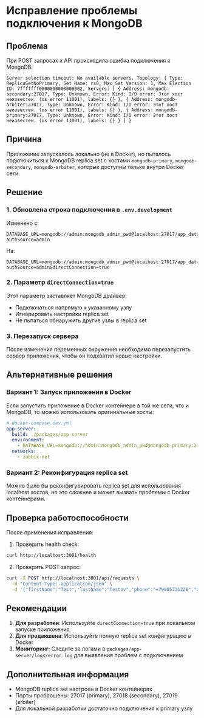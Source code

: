 # Исправление проблемы подключения к MongoDB

## Проблема

При POST запросах к API происходила ошибка подключения к MongoDB:

```
Server selection timeout: No available servers. Topology: { Type: ReplicaSetNoPrimary, Set Name: rs0, Max Set Version: 1, Max Election ID: 7fffffff0000000000000002, Servers: [ { Address: mongodb-secondary:27017, Type: Unknown, Error: Kind: I/O error: Этот хост неизвестен. (os error 11001), labels: {} }, { Address: mongodb-arbiter:27017, Type: Unknown, Error: Kind: I/O error: Этот хост неизвестен. (os error 11001), labels: {} }, { Address: mongodb-primary:27017, Type: Unknown, Error: Kind: I/O error: Этот хост неизвестен. (os error 11001), labels: {} } ] }
```

## Причина

Приложение запускалось локально (не в Docker), но пыталось подключиться к MongoDB replica set с хостами `mongodb-primary`, `mongodb-secondary`, `mongodb-arbiter`, которые доступны только внутри Docker сети.

## Решение

### 1. Обновлена строка подключения в `.env.development`

Изменено с:
```
DATABASE_URL=mongodb://admin:mongodb_admin_pwd@localhost:27017/app_database?authSource=admin
```

На:
```
DATABASE_URL=mongodb://admin:mongodb_admin_pwd@localhost:27017/app_database?authSource=admin&directConnection=true
```

### 2. Параметр `directConnection=true`

Этот параметр заставляет MongoDB драйвер:
- Подключаться напрямую к указанному узлу
- Игнорировать настройки replica set
- Не пытаться обнаружить другие узлы в replica set

### 3. Перезапуск сервера

После изменения переменных окружения необходимо перезапустить сервер приложения, чтобы он подхватил новые настройки.

## Альтернативные решения

### Вариант 1: Запуск приложения в Docker

Если запустить приложение в Docker контейнере в той же сети, что и MongoDB, то можно использовать оригинальные хосты:

```yaml
# docker-compose.dev.yml
app-server:
  build: ./packages/app-server
  environment:
    - DATABASE_URL=mongodb://admin:mongodb_admin_pwd@mongodb-primary:27017,mongodb-secondary:27017,mongodb-arbiter:27017/app_database?authSource=admin&replicaSet=rs0
  networks:
    - zabbix-net
```

### Вариант 2: Реконфигурация replica set

Можно было бы реконфигурировать replica set для использования localhost хостов, но это сложнее и может вызвать проблемы с Docker контейнерами.

## Проверка работоспособности

После применения исправления:

1. Проверить health check:
```bash
curl http://localhost:3001/health
```

2. Проверить POST запрос:
```bash
curl -X POST http://localhost:3001/api/requests \
  -H "Content-Type: application/json" \
  -d '{"firstName":"Test","lastName":"Testov","phone":"+79005731226","address":"Test address","desiredServices":["internet"]}'
```

## Рекомендации

1. **Для разработки**: Используйте `directConnection=true` при локальном запуске приложения
2. **Для продакшена**: Используйте полную replica set конфигурацию в Docker
3. **Мониторинг**: Следите за логами в `packages/app-server/logs/error.log` для выявления проблем с подключением

## Дополнительная информация

- MongoDB replica set настроен в Docker контейнерах
- Порты проброшены: 27017 (primary), 27018 (secondary), 27019 (arbiter)
- Для локальной разработки достаточно подключения к primary узлу